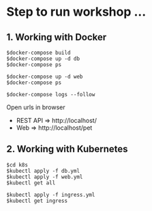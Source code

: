 # Step to run workshop ...


## 1. Working with Docker
```
$docker-compose build
$docker-compose up -d db
$docker-compose ps

$docker-compose up -d web
$docker-compose ps

$docker-compose logs --follow
```

Open urls in browser
* REST API => http://localhost/
* Web => http://localhost/pet

## 2. Working with Kubernetes
```
$cd k8s
$kubectl apply -f db.yml
$kubectl apply -f web.yml
$kubectl get all

$kubectl apply -f ingress.yml
$kubectl get ingress
```

